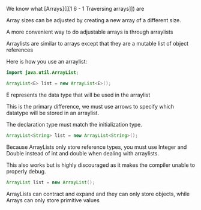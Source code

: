 We know what [Arrays]([[1 6 - 1 Traversing arrays]]) are  

Array sizes can be adjusted by creating a new array of a different size.

A more convenient way to do adjustable arrays is through arraylists

Arraylists are similar to arrays except that they are a mutable list of object references 

Here is how you use an arraylist:
```java
import java.util.ArrayList;

ArrayList<E> list = new ArrayList<E>();
```

E represents the data type that will be used in the arraylist

This is the primary difference, we must use arrows to specify which datatype will be stored in an arraylist.

The declaration type must match the initialization type.
```java
ArrayList<String> list = new ArrayList<String>();
```

Because ArrayLists only store reference types, you must use Integer and Double instead of int and double when dealing with arraylists. 

This also works but is highly discouraged as it makes the compiler unable to properly debug. 
```java
ArrayList list = new ArrayList();
```

ArrayLists can contract and expand and they can only store objects, while Arrays can only store primitive values 
